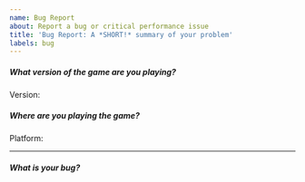 ```yaml
---
name: Bug Report
about: Report a bug or critical performance issue
title: 'Bug Report: A *SHORT!* summary of your problem'
labels: bug
---
```

<!--
!!!! PLEASE READ THIS
!!!! Failure to do so may reduce your chances of getting help with your problem. You've been warned.

1. For your own and everyone else's sake, *please* use the template provided below. Not doing so means:

   - Nobody will know what game version / operating system you're talking about.
   - Nobody will know if it's our fault, your fault, your system's fault or someone else's fault.
   - Everyone will have to comment with follow-up questions regarding these details.
   - You will have to answer these questions via everyone's follow-up questions anyway.
   - With so many unknown details, nobody might want to try and help you.

2. Please check if anyone else has already filed the same or a similar issue and comment there instead of opening a new one. Someone might've already provided a fix, saving you (and us) time and effort.

3. If your problem is with a browser version, please perform some simple troubleshooting steps before submitting an issue:

   - Clearing your cookies
   - Clearing AppData
   - If in doubt, try another browser

If your unique problem still persists, continue with filling out the following template.
(Everything enclosed in < & > symbols is a comment with suggestions/hints on what to fill in.)
-->

##### What version of the game are you playing?
<!--
- What version does the game display in the bottom-left corner of the main menu?
- If the game is incapable of entering the main menu / displaying the version, write "Don't know"

If you're a developer / advanced user:
- If you didn't use a release tag, what commit did you (attempt to) compile the game from?

Examples:
- Version: v0.2.7.1
- Version: v0.2.8(Newgrounds exclusive preview)
- Version: faaf064e37d5a150d8aba451d740eeb81bd2e974
-->

Version: 

##### Where are you playing the game?
<!--
- Newgrounds (https://www.newgrounds.com/portal/view/770371): Write "Newgrounds".
- Itch.io (https://ninja-muffin24.itch.io/funkin, the web version and NOT a download!): Write "Itch.io".
- Some other website: Please provide a link to the website.
- browserless (downloaded, manually built): Write "Native"

If you're using a browser build, give details about what browser you're trying to use.

Always provide details about your operating system as well!

Examples:
- Platform: Newgrounds, Chrome, Chromebook
- Platform: Itch.io, Safari, macOS 11.0, 2020 MacBook Air
- Platform: Native, Windows 10, 64-bit
-->

Platform: 

---

##### What is your bug?
<!--
- Describe the problem you're facing.
- If you've identified any steps to reproduce the bug, explain them.
- If you think images or videos would help, attach/link them.

(Fictitious) example:

Trying to play Tutorial on Easy difficulty instead loads Dadbattle on Hard difficulty. I can reproduce this on both the Itch.io web version and the 64-bit Windows build. It does not occur on the 32-bit Windows build.
-->
